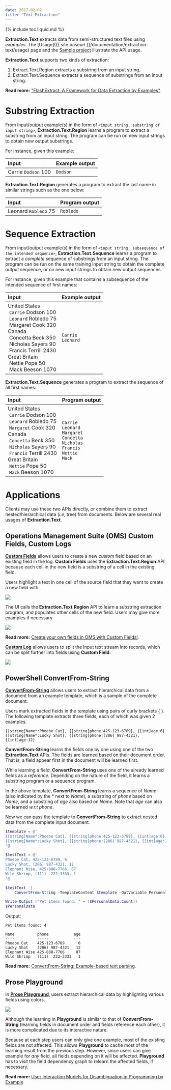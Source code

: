 ```yaml
---
date: 2017-02-02
title: "Text Extraction"
---
```

{% include toc.liquid.md %}

**Extraction.Text** extracts data from semi-structured text files using *examples*.
The [Usage]({{ site.baseurl }}/documentation/extraction-text/usage) page and the [Sample project](https://github.com/Microsoft/prose/tree/master/Extraction.Text) illustrate the API usage.

**Extraction.Text** supports two kinds of extraction: 

1.  Extract.Text.Region extracts a substring from an input string.
2.  Extract.Text.Sequence extracts a sequence of substrings from an input string.

**Read more:** ["FlashExtract: A Framework for Data Extraction by Examples"](http://research.microsoft.com/en-us/um/people/sumitg/pubs/pldi14-flashextract.pdf)


# Substring Extraction

From input/output example(s) in the form of `<input string, substring of input string>`, **Extraction.Text.Region** learns a program to extract a substring from an input string. The program can be run on new input strings to obtain new output substrings.

For instance, given this example:

|        Input      | Example output |
|:------------------|:---------------|
| Carrie `Dodson` 100 | `Dodson`   |

**Extraction.Text.Region** generates a program to extract the last name in similar strings such as the one below:

|        Input      | Program output |
|:------------------|:---------------|
| Leonard `Robledo` 75 | `Robledo`   |


# Sequence Extraction

From input/output example(s) in the form of `<input string, subsequence of the intended sequence>`, **Extraction.Text.Sequence** learns a program to extract a *complete* sequence of substrings from an input string. The program can be run on the same training input string to obtain the complete output sequence, or on new input strings to obtain new output sequences.

For instance, given this example that contains a subsequence of the intended sequence of first names:

|        Input      | Example output |
|:------------------|:---------------|
| United States<br/> &nbsp;`Carrie` Dodson 100<br/> &nbsp;`Leonard` Robledo 75<br/>&nbsp;Margaret Cook 320<br/>Canada<br/> &nbsp;Concetta Beck 350<br/> &nbsp;Nicholas Sayers 90<br/> &nbsp;Francis Terrill 2430<br/> Great Britain<br/> &nbsp;Nettie Pope 50<br/> &nbsp;Mack Beeson 1070 | `Carrie`<br/> `Leonard` |

**Extraction.Text.Sequence** generates a program to extract the sequence of all first names:

|        Input      | Program output |
|:------------------|:---------------|
| United States<br/> &nbsp;`Carrie` Dodson 100<br/> &nbsp;`Leonard` Robledo 75<br/> &nbsp;`Margaret` Cook 320<br/>Canada<br/> &nbsp;`Concetta` Beck 350<br/> &nbsp;`Nicholas` Sayers 90<br/> &nbsp;`Francis` Terrill 2430<br/>Great Britain<br/> &nbsp;`Nettie` Pope 50<br/> &nbsp;`Mack` Beeson 1070 | `Carrie`<br/> `Leonard`<br/> `Margaret`<br/>`Concetta` <br/>`Nicholas` <br/>`Francis` <br/>`Nettie` <br/>`Mack` |


# Applications

Clients may use these two APIs directly, or combine them to extract nested/hierarchical data (*i.e*, tree) from documents. Below are several real usages of **Extraction.Text**.

## Operations Management Suite (OMS) Custom Fields, Custom Logs

[**Custom Fields**](https://docs.microsoft.com/en-us/azure/log-analytics/log-analytics-custom-fields) allows users to create a new *custom* field based on an existing field in the log. **Custom Fields** uses the **Extraction.Text.Region** API because each cell in the new field is a substring of a cell in the existing field.

Users highlight a text in one cell of the source field that they want to create a new field with. 

<a href="{{ site.baseurl }}/img/custom-field-example.png" class="popup-image mfp-image"
   title="Create a new custom field by selecting the example.">
    <img class="pure-img mx-auto" src="{{ site.baseurl }}/img/custom-field-example.png">
</a>

The UI calls the **Extraction.Text.Region** API to learn a substring extraction program, and populates other cells of the new field. Users may give more examples if necessary.

<a href="{{ site.baseurl }}/img/custom-field-result.png" class="popup-image mfp-image"
   title="The UI returns similar extracted entries.">
    <img class="pure-img mx-auto" src="{{ site.baseurl }}/img/custom-field-result.png">
</a>

 **Read more:** [Create your own fields in OMS with Custom Fields!](https://blogs.technet.microsoft.com/momteam/2015/08/18/create-your-own-fields-in-oms-with-custom-fields/).

[**Custom Log**](https://docs.microsoft.com/en-us/azure/log-analytics/log-analytics-data-sources-custom-logs) allows users to split the input text stream into records, which can be split further into fields using **Custom Field**.

<a href="{{ site.baseurl }}/img/custom-log.png" class="popup-image mfp-image"
   title="Custom Log.">
    <img class="pure-img mx-auto" src="{{ site.baseurl }}/img/custom-log.png">
</a>


## PowerShell ConvertFrom-String

[**ConvertFrom-String**](https://msdn.microsoft.com/en-us/powershell/reference/5.0/microsoft.powershell.utility/convertfrom-string) allows users to extract hierarchical data from a document from an example template, which is a sample of the complete document.

Users mark extracted fields in the template using pairs of curly brackets { }. The following template extracts three fields, each of which was given 2 examples.

```
{[string]Name*:Phoebe Cat}, {[string]phone:425-123-6789}, {[int]age:6}
{[string]Name*:Lucky Shot}, {[string]phone:(206) 987-4321}, {[int]age:12}
```

**ConvertFrom-String** learns the fields one by one using one of the two **Extraction.Text** APIs. The fields are learned based on their document order. That is, a field appear first in the document will be learned first. 

While learning a field, **ConvertFrom-String** uses one of the already learned fields as a *reference*. Depending on the nature of the field, it learns a substring program or a sequence program.

In the above template, **ConvertFrom-String** learns a sequence of *Name* (also indicated by the * next to *Name*), a substring of *phone* based on *Name*, and a substring of *age* also based on *Name*. Note that *age* can also be learned *w.r.t* *phone*.

Now we can pass the template to **ConvertFrom-String** to extract nested data from the complete input document.

``` powershell
$template = @'
{[string]Name*:Phoebe Cat}, {[string]phone:425-123-6789}, {[int]age:6}
{[string]Name*:Lucky Shot}, {[string]phone:(206) 987-4321}, {[int]age:12}
'@

$testText = @'
Phoebe Cat, 425-123-6789, 6
Lucky Shot, (206) 987-4321, 12
Elephant Wise, 425-888-7766, 87
Wild Shrimp, (111)  222-3333, 1
'@

$testText  |
    ConvertFrom-String -TemplateContent $template -OutVariable PersonalData | Out-Null

Write-Output ("Pet items found: " + ($PersonalData.Count))
$PersonalData
```

Output:

```
Pet items found: 4

Name          phone           age
----          -----           ---
Phoebe Cat    425-123-6789      6
Lucky Shot    (206) 987-4321   12
Elephant Wise 425-888-7766     87
Wild Shrimp   (111)  222-3333   1
```

**Read more:** [ConvertFrom-String: Example-based text parsing](https://blogs.msdn.microsoft.com/powershell/2014/10/31/convertfrom-string-example-based-text-parsing/).

## Prose Playground

In [**Prose Playground**](https://prose-playground.cloudapp.net/), users extract hierarchical data by highlighting various fields using colors.

<a href="{{ site.baseurl }}/img/extraction-full.png" class="popup-image mfp-image"
   title="Data extraction by examples in PROSE Playground">
    <img class="pure-img mx-auto" src="{{ site.baseurl }}/img/extraction.png">
</a>

Although the learning in **Playground** is similar to that of **ConvertFrom-String** (learning fields in document order and fields reference each other), it is more complicated due to its interactive nature.

Because at each step users can only give one example, most of the existing fields are not affected. This allows **Playground** to cache most of the learning result from the previous step. However, since users can give example for *any* field, all fields depending on it will be affected. **Playground** has to visit the field dependency graph to relearn the affected fields, if necessary.

**Read more:** [User Interaction Models for Disambiguation in Programming by Example](http://research.microsoft.com/en-us/um/people/sumitg/pubs/uist15.pdf)

